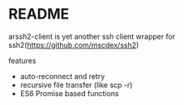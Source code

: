 # README #

arssh2-client is yet another ssh client wrapper for ssh2(https://github.com/mscdex/ssh2)

features
- auto-reconnect and retry
- recursive file transfer (like scp -r)
- ES6 Promise based functions

